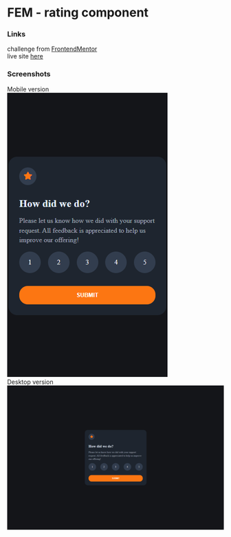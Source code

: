 # FEM - rating component
### Links
challenge from [FrontendMentor](https://www.frontendmentor.io/challenges/interactive-rating-component-koxpeBUmI)\
live site [here](https://mgksp.github.io/rating_component/)
### Screenshots
Mobile version \
![mobile version](./screenshots/rating_component_mobile.png)\
Desktop version \
![desktop version](./screenshots/rating_component_desktop.png)
